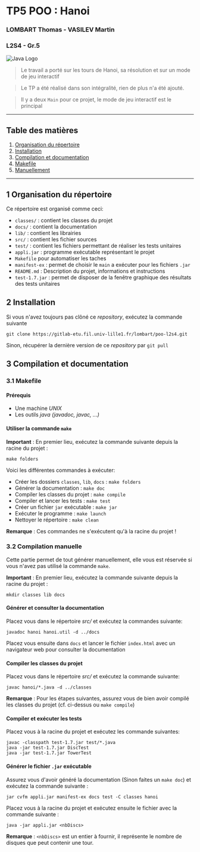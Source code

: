 # TP5 POO : Hanoi
### LOMBART Thomas - VASILEV Martin
### L2S4 - Gr.5

![Java Logo](http://d3gnp09177mxuh.cloudfront.net/tech-page-images/java.png)

> Le travail a porté sur les tours de Hanoi, sa résolution et sur un mode de jeu interactif

> Le TP a été réalisé dans son intégralité, rien de plus n'a été ajouté.

> Il y a deux `Main` pour ce projet, le mode de jeu interactif est le principal

---
## Table des matières

1. [Organisation du répertoire](#organisation)
2. [Installation](#install)
3. [Compilation et documentation](#compile)
  1. [Makefile](#makefile)
  2. [Manuellement](#manual)

---
## <a name="organisation">1 Organisation du répertoire</a>

Ce répertoire est organisé comme ceci:

- `classes/` : contient les classes du projet
- `docs/` : contient la documentation
- `lib/` : contient les librairies
- `src/` : contient les fichier sources
- `test/` : contient les fichiers permettant de réaliser les tests unitaires
- `appli.jar` : programme exécutable représentant le projet
- `Makefile` pour automatiser les taches
- `manifest-ex` : permet de choisir le `main` a exécuter pour les fichiers `.jar`
- `README.md` : Description du projet, informations et instructions
- `test-1.7.jar` : permet de disposer de la fenêtre graphique des résultats des tests unitaires

## <a name="install">2 Installation</a>

Si vous n'avez toujours pas clôné ce *repository*, exécutez la commande suivante

```
git clone https://gitlab-etu.fil.univ-lille1.fr/lombart/poo-l2s4.git
```

Sinon, récupérer la dernière version de ce *repository* par `git pull`

## <a name="compile">3 Compilation et documentation</a>

### <a name="makefile">3.1 Makefile</a>

#### Prérequis

- Une machine *UNIX*
- Les outils *java (javadoc, javac, ...)*

#### Utiliser la commande `make`

**Important** : En premier lieu, exécutez la commande suivante depuis la racine du projet :

```
make folders
```

Voici les différentes commandes à exécuter:

- Créer les dossiers `classes`, `lib`, `docs` : `make folders`
- Générer la documentation : `make doc`
- Compiler les classes du projet : `make compile`
- Compiler et lancer les tests : `make test`
- Créer un fichier `jar` exécutable : `make jar`
- Exécuter le programme : `make launch`
- Nettoyer le répertoire : `make clean`

**Remarque** : Ces commandes ne s'exécutent qu'à la racine du projet !

### <a name="manual">3.2 Compilation manuelle</a>

Cette partie permet de tout générer manuellement, elle vous est réservée si vous n'avez pas utilisé la commande `make`.

**Important** : En premier lieu, exécutez la commande suivante depuis la racine du projet :

```
mkdir classes lib docs
```

#### Générer et consulter la documentation

Placez vous dans le répertoire *src/* et exécutez la commandes suivante:

```
javadoc hanoi hanoi.util -d ../docs
```

Placez vous ensuite dans `docs` et lancer le fichier `index.html` avec un navigateur web pour consulter la documentation

#### Compiler les classes du projet

Placez vous dans le répertoire *src/* et exécutez la commande suivante:

```
javac hanoi/*.java -d ../classes
```

**Remarque** : Pour les étapes suivantes, assurez vous de bien avoir compilé les classes du projet (cf. ci-dessus ou `make compile`)

#### Compiler et exécuter les tests

Placez vous à la racine du projet et exécutez les commande suivantes:

```
javac -classpath test-1.7.jar test/*.java
java -jar test-1.7.jar DiscTest
java -jar test-1.7.jar TowerTest
```

#### Générer le fichier `.jar` exécutable </a>

Assurez vous d'avoir généré la documentation (Sinon faites un `make doc`) et exécutez la commande suivante :

```
jar cvfm appli.jar manifest-ex docs test -C classes hanoi
```

Placez vous à la racine du projet et exécutez ensuite le fichier avec la commande suivante :

```
java -jar appli.jar <nbDiscs>
```

**Remarque** : `<nbDiscs>` est un entier à fournir, il représente le nombre de disques que peut contenir une tour.
